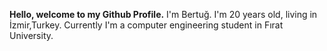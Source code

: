 **Hello, welcome to my Github Profile.**
I'm Bertuğ. I'm 20 years old, living in İzmir,Turkey. Currently I'm a computer engineering student in Fırat University.
